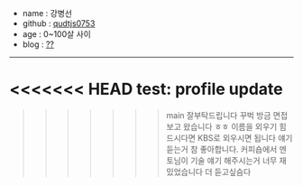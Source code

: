 - name : 강병선
- github : [qudtjs0753](https://github.com/qudtjs0753)
- age : 0~100살 사이
- blog : [??]()

---

<<<<<<< HEAD
test: profile update
=======
>>>>>>> main
잘부탁드립니다 꾸벅
방금 면접보고 왔습니다 ㅎㅎ
이름을 외우기 힘드시다면 KBS로 외우시면 됩니다
얘기듣는거 참 좋아합니다. 커피숍에서 멘토님이 기술 얘기 해주시는거 너무 재밌었습니다 더 듣고싶슴다
